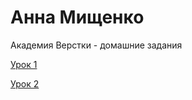 # Анна Мищенко
Академия Верстки - домашние задания

[Урок 1](https://anna-mish.github.io/lesson%201%20-%20minibook/ "minibook")

[Урок 2](https://anna-mish.github.io/mini-book/ "minibook-css")
